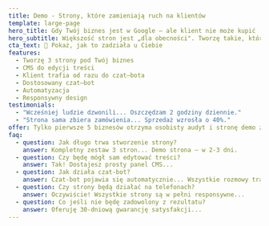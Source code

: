 ```yaml
---
title: Demo - Strony, które zamieniają ruch na klientów
template: large-page
hero_title: Gdy Twój biznes jest w Google – ale klient nie może kupić
hero_subtitle: Większość stron jest „dla obecności". Tworzę takie, które zamieniają ruch na klientów: od razu, bez telefonów, automatycznie. I daję Ci możliwość samodzielnego zarządzania wszystkim.
cta_text: 🧹 Pokaż, jak to zadziała u Ciebie
features:
  - Tworzę 3 strony pod Twój biznes
  - CMS do edycji treści
  - Klient trafia od razu do czat–bota
  - Dostosowany czat–bot
  - Automatyzacja
  - Responsywny design
testimonials:
  - "Wcześniej ludzie dzwonili... Oszczędzam 2 godziny dziennie."
  - "Strona sama zbiera zamówienia... Sprzedaż wzrosła o 40%."
offer: Tylko pierwsze 5 biznesów otrzyma osobisty audyt i stronę demo za darmo
faq:
  - question: Jak długo trwa stworzenie strony?
    answer: Kompletny zestaw 3 stron... Demo strona – w 2-3 dni.
  - question: Czy będę mógł sam edytować treści?
    answer: Tak! Dostajesz prosty panel CMS...
  - question: Jak działa czat-bot?
    answer: Czat-bot pojawia się automatycznie... Wszystkie rozmowy trafiają do Ciebie.
  - question: Czy strony będą działać na telefonach?
    answer: Oczywiście! Wszystkie strony są w pełni responsywne...
  - question: Co jeśli nie będę zadowolony z rezultatu?
    answer: Oferuję 30-dniową gwarancję satysfakcji...
---
```


<!-- zawartość landing page -->
